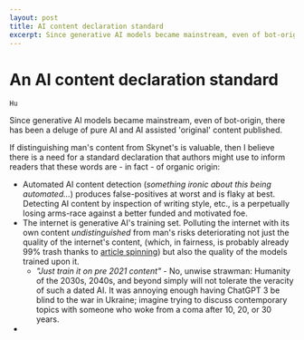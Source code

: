 ```yaml
---
layout: post
title: AI content declaration standard
excerpt: Since generative AI models became mainstream, even of bot-origin, there has been a deluge of pure AI and AI assisted 'original' content published.
---
```


# An AI content declaration standard

`Hu`

Since generative AI models became mainstream, even of bot-origin, there has been a deluge of pure AI and AI assisted 'original' content published.

If distinguishing man's content from Skynet's is valuable, then I believe there is a need for a standard declaration that authors might use to inform readers that these words are - in fact - of organic origin:

* Automated AI content detection (*something ironic about this being automated...*) produces false-positives at worst and is flaky at best. Detecting AI content by inspection of writing style, etc., is a perpetually losing arms-race against a better funded and motivated foe.
* The internet is generative AI's training set. Polluting the internet with its own content *undistinguished* from man's risks deteriorating not just the quality of the internet's content, (which, in fairness, is probably already 99% trash thanks to [article spinning](https://en.wikipedia.org/wiki/Article_spinning)) but also the quality of the models trained upon it.
  * *"Just train it on pre 2021 content"* - No, unwise strawman: Humanity of the 2030s, 2040s, and beyond simply will not tolerate the veracity of such a dated AI. It was annoying enough having ChatGPT 3 be blind to the war in Ukraine; imagine trying to discuss contemporary topics with someone who woke from a coma after 10, 20, or 30 years.
* 